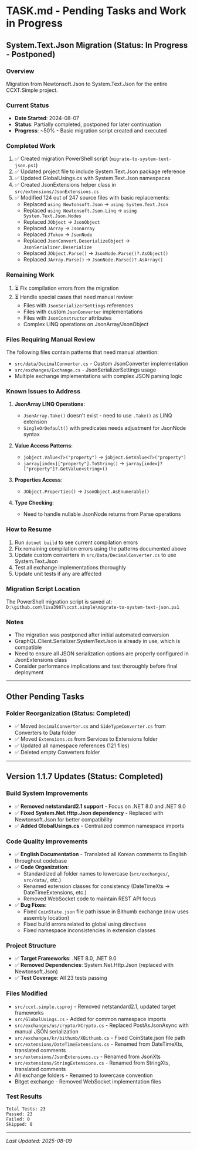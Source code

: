# TASK.md - Pending Tasks and Work in Progress

## System.Text.Json Migration (Status: In Progress - Postponed)

### Overview
Migration from Newtonsoft.Json to System.Text.Json for the entire CCXT.Simple project.

### Current Status
- **Date Started**: 2024-08-07
- **Status**: Partially completed, postponed for later continuation
- **Progress**: ~50% - Basic migration script created and executed

### Completed Work
1. ✅ Created migration PowerShell script (`migrate-to-system-text-json.ps1`)
2. ✅ Updated project file to include System.Text.Json package reference
3. ✅ Updated GlobalUsings.cs with System.Text.Json namespaces
4. ✅ Created JsonExtensions helper class in `src/extensions/JsonExtensions.cs`
5. ✅ Modified 124 out of 247 source files with basic replacements:
   - Replaced `using Newtonsoft.Json` → `using System.Text.Json`
   - Replaced `using Newtonsoft.Json.Linq` → `using System.Text.Json.Nodes`
   - Replaced `JObject` → `JsonObject`
   - Replaced `JArray` → `JsonArray`
   - Replaced `JToken` → `JsonNode`
   - Replaced `JsonConvert.DeserializeObject` → `JsonSerializer.Deserialize`
   - Replaced `JObject.Parse()` → `JsonNode.Parse()?.AsObject()`
   - Replaced `JArray.Parse()` → `JsonNode.Parse()?.AsArray()`

### Remaining Work
1. ⏳ Fix compilation errors from the migration
2. ⏳ Handle special cases that need manual review:
   - Files with `JsonSerializerSettings` references
   - Files with custom `JsonConverter` implementations
   - Files with `JsonConstructor` attributes
   - Complex LINQ operations on JsonArray/JsonObject

### Files Requiring Manual Review
The following files contain patterns that need manual attention:
- `src/data/DecimalConverter.cs` - Custom JsonConverter implementation
- `src/exchanges/Exchange.cs` - JsonSerializerSettings usage
- Multiple exchange implementations with complex JSON parsing logic

### Known Issues to Address
1. **JsonArray LINQ Operations**: 
   - `JsonArray.Take()` doesn't exist - need to use `.Take()` as LINQ extension
   - `SingleOrDefault()` with predicates needs adjustment for JsonNode syntax

2. **Value Access Patterns**:
   - `jobject.Value<T>("property")` → `jobject.GetValue<T>("property")`
   - `jarray[index]["property"].ToString()` → `jarray[index]?["property"]?.GetValue<string>()`

3. **Properties Access**:
   - `JObject.Properties()` → `JsonObject.AsEnumerable()`

4. **Type Checking**:
   - Need to handle nullable JsonNode returns from Parse operations

### How to Resume
1. Run `dotnet build` to see current compilation errors
2. Fix remaining compilation errors using the patterns documented above
3. Update custom converters in `src/Data/DecimalConverter.cs` to use System.Text.Json
4. Test all exchange implementations thoroughly
5. Update unit tests if any are affected

### Migration Script Location
The PowerShell migration script is saved at: `D:\github.com\lisa3907\ccxt.simple\migrate-to-system-text-json.ps1`

### Notes
- The migration was postponed after initial automated conversion
- GraphQL.Client.Serializer.SystemTextJson is already in use, which is compatible
- Need to ensure all JSON serialization options are properly configured in JsonExtensions class
- Consider performance implications and test thoroughly before final deployment

---

## Other Pending Tasks

### Folder Reorganization (Status: Completed)
- ✅ Moved `DecimalConverter.cs` and `SideTypeConverter.cs` from Converters to Data folder
- ✅ Moved `Extensions.cs` from Services to Extensions folder
- ✅ Updated all namespace references (121 files)
- ✅ Deleted empty Converters folder

---

## Version 1.1.7 Updates (Status: Completed)

### Build System Improvements
- ✅ **Removed netstandard2.1 support** - Focus on .NET 8.0 and .NET 9.0
- ✅ **Fixed System.Net.Http.Json dependency** - Replaced with Newtonsoft.Json for better compatibility
- ✅ **Added GlobalUsings.cs** - Centralized common namespace imports

### Code Quality Improvements
- ✅ **English Documentation** - Translated all Korean comments to English throughout codebase
- ✅ **Code Organization**:
  - Standardized all folder names to lowercase (`src/exchanges/`, `src/data/`, etc.)
  - Renamed extension classes for consistency (DateTimeXts → DateTimeExtensions, etc.)
  - Removed WebSocket code to maintain REST API focus
- ✅ **Bug Fixes**:
  - Fixed `CoinState.json` file path issue in Bithumb exchange (now uses assembly location)
  - Fixed build errors related to global using directives
  - Fixed namespace inconsistencies in extension classes

### Project Structure
- ✅ **Target Frameworks**: .NET 8.0, .NET 9.0
- ✅ **Removed Dependencies**: System.Net.Http.Json (replaced with Newtonsoft.Json)
- ✅ **Test Coverage**: All 23 tests passing

### Files Modified
- `src/ccxt.simple.csproj` - Removed netstandard2.1, updated target frameworks
- `src/GlobalUsings.cs` - Added for common namespace imports
- `src/exchanges/us/crypto/XCrypto.cs` - Replaced PostAsJsonAsync with manual JSON serialization
- `src/exchanges/kr/bithumb/XBithumb.cs` - Fixed CoinState.json file path
- `src/extensions/DateTimeExtensions.cs` - Renamed from DateTimeXts, translated comments
- `src/extensions/JsonExtensions.cs` - Renamed from JsonXts
- `src/extensions/StringExtensions.cs` - Renamed from StringXts, translated comments
- All exchange folders - Renamed to lowercase convention
- Bitget exchange - Removed WebSocket implementation files

### Test Results
```
Total Tests: 23
Passed: 23
Failed: 0
Skipped: 0
```

---

*Last Updated: 2025-08-09*